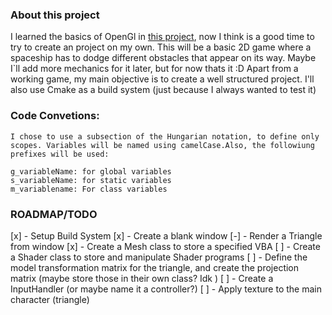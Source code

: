
### About this project

I learned the basics of OpenGl in [this project](https://github.com/h-pina/open-gl), now I think is a good time to try to create an project on my own.
This will be a basic 2D game where a spaceship has to dodge different obstacles that appear on its way. Maybe I`ll add more mechanics for it later, but for now thats it :D
Apart from a working game, my main objective is to create a well structured project. I'll also use Cmake as a build system (just because I always wanted to test it)

### Code Convetions:
    I chose to use a subsection of the Hungarian notation, to define only scopes. Variables will be named using camelCase.Also, the followiung prefixes will be used:

    g_variableName: for global variables
    s_variableName: for static variables
    m_variablename: For class variables

### ROADMAP/TODO
[x] - Setup Build System
[x] - Create a blank window
[-] - Render a Triangle from window 
    [x] - Create a Mesh class to store a specified VBA
    [ ] - Create a Shader class to store and manipulate Shader programs
[ ] - Define the model transformation matrix for the triangle, and create the projection matrix (maybe store those in their own class? Idk )
[ ] - Create a InputHandler (or maybe name it a controller?)
[ ] - Apply texture to the main character (triangle)

    
